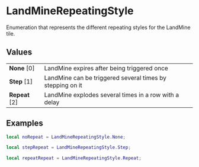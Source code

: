 # LandMineRepeatingStyle

Enumeration that represents the different repeating styles for the LandMine tile.

## Values
| | |
| -------- | ------- |
| <b>None</b> [0]  | LandMine expires after being triggered once |
| <b>Step</b> [1]  | LandMine can be triggered several times by stepping on it |
| <b>Repeat</b> [2]  | LandMine explodes several times in a row with a delay |

## Examples
```lua
local noRepeat = LandMineRepeatingStyle.None;

local stepRepeat = LandMineRepeatingStyle.Step;

local repeatRepeat = LandMineRepeatingStyle.Repeat;
```